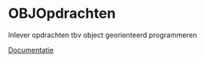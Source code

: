 # OBJOpdrachten
Inlever opdrachten tbv object georienteerd programmeren

[Documentatie](https://efratror.github.io/OBJOpdrachten/)
